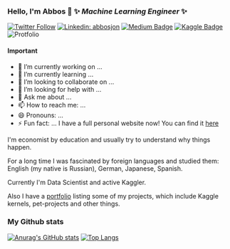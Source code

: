 ### Hello, I'm Abbos 👋 ✨ _Machine Learning Engineer_ ✨ 

[![Twitter Follow](https://img.shields.io/twitter/follow/andlukyane?label=Follow)](https://twitter.com/Boss92777423)
[![Linkedin: abbosjon](https://img.shields.io/badge/-Abbosjon%20Madiev-blue?style=flat-square&logo=Linkedin&logoColor=white&link=https://www.linkedin.com/in/abbosjon-madiev-787173196/)](https://www.linkedin.com/in/abbosjon-madiev-787173196/)
[![Medium Badge](https://img.shields.io/badge/-Abboss-000000?style=flat&labelColor=000000&logo=Medium&link=https://medium.com/@madiev.abboss)](https://medium.com/@madiev.abboss)
[![Kaggle Badge](https://img.shields.io/badge/-AIBoss-teal?style=flat&logo=kaggle&logoColor=deepblue&link=https://www.kaggle.com/abbosjon)](https://www.kaggle.com/abbosjon)
![Protfolio](https://gpvc.arturio.dev/Erlemar)

<!-- [![Habr Badge](https://img.shields.io/badge/-artgor-47CCCC?style=flat&logo=habr&logoColor=white&link=https://habr.com/ru/users/artgor/)](https://habr.com/ru/users/artgor/) -->
<!-- [![Ods.ai Badge](https://img.shields.io/badge/-artgor-white?style=flat&logo=odsai&logoColor=crimson&link=hhttps://ods.ai/users/b5a93767c637)](https://ods.ai/users/b5a93767c637) -->

#### Important

- 🔭 I’m currently working on ...
- 🌱 I’m currently learning ...
- 👯 I’m looking to collaborate on ...
- 🤔 I’m looking for help with ...
- 💬 Ask me about ...
- 📫 How to reach me: ...
- 😄 Pronouns: ...
- ⚡ Fun fact: ...
I have a full personal website now! You can find it [here](https://andlukyane.com/)

I'm economist by education and usually try to understand why things happen.

For a long time I was fascinated by foreign languages and studied them: English (my native is Russian), German, Japanese, Spanish.

Currently I'm Data Scientist and active Kaggler.

<!-- ![kaggle](https://i.imgur.com/1IrSJkh.png) -->

Also I have a [portfolio](https://erlemar.github.io/) listing some of my projects, which include Kaggle kernels, pet-projects and other things.





### My Github stats
[![Anurag's GitHub stats](https://github-readme-stats.vercel.app/api?username=AlgoAIBoss)](https://github.com/anuraghazra/github-readme-stats)
[![Top Langs](https://github-readme-stats.vercel.app/api/top-langs/?username=AlgoAIBoss&layout=compact)](https://github.com/anuraghazra/github-readme-stats)




